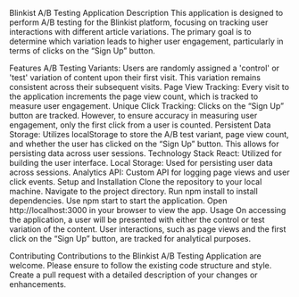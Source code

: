 Blinkist A/B Testing Application
Description
This application is designed to perform A/B testing for the Blinkist platform, focusing on tracking user interactions with different article variations. The primary goal is to determine which variation leads to higher user engagement, particularly in terms of clicks on the “Sign Up” button.

Features
A/B Testing Variants: Users are randomly assigned a 'control' or 'test' variation of content upon their first visit. This variation remains consistent across their subsequent visits.
Page View Tracking: Every visit to the application increments the page view count, which is tracked to measure user engagement.
Unique Click Tracking: Clicks on the “Sign Up” button are tracked. However, to ensure accuracy in measuring user engagement, only the first click from a user is counted.
Persistent Data Storage: Utilizes localStorage to store the A/B test variant, page view count, and whether the user has clicked on the “Sign Up” button. This allows for persisting data across user sessions.
Technology Stack
React: Utilized for building the user interface.
Local Storage: Used for persisting user data across sessions.
Analytics API: Custom API for logging page views and user click events.
Setup and Installation
Clone the repository to your local machine.
Navigate to the project directory.
Run npm install to install dependencies.
Use npm start to start the application.
Open http://localhost:3000 in your browser to view the app.
Usage
On accessing the application, a user will be presented with either the control or test variation of the content. User interactions, such as page views and the first click on the “Sign Up” button, are tracked for analytical purposes.

Contributing
Contributions to the Blinkist A/B Testing Application are welcome. Please ensure to follow the existing code structure and style. Create a pull request with a detailed description of your changes or enhancements.